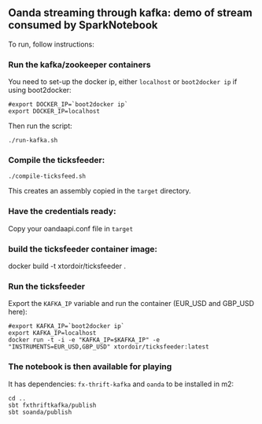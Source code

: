 ## Oanda streaming through kafka: demo of stream consumed by SparkNotebook

To run, follow instructions:

### Run the kafka/zookeeper containers

You need to set-up the docker ip, either ```localhost``` or ````boot2docker ip```` if using boot2docker:
```
#export DOCKER_IP=`boot2docker ip`
export DOCKER_IP=localhost
```

Then run the script:

```
./run-kafka.sh
```


### Compile the ticksfeeder:


```
./compile-ticksfeed.sh
```

This creates an assembly copied in the ```target```  directory.

### Have the credentials ready:

Copy your oandaapi.conf file in ```target```

### build the ticksfeeder container image:

docker build -t xtordoir/ticksfeeder .


### Run the ticksfeeder

Export the ```KAFKA_IP``` variable and run the container (EUR_USD and GBP_USD here):

```
#export KAFKA_IP=`boot2docker ip`
export KAFKA_IP=localhost
docker run -t -i -e "KAFKA_IP=$KAFKA_IP" -e "INSTRUMENTS=EUR_USD,GBP_USD" xtordoir/ticksfeeder:latest
```

### The notebook is then available for playing

It has dependencies: ```fx-thrift-kafka``` and ```oanda``` to be installed in m2:

```
cd ..
sbt fxthriftkafka/publish
sbt soanda/publish
```
